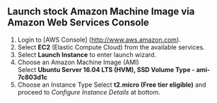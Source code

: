 ## Launch stock Amazon Machine Image via Amazon Web Services Console

1. Login to [AWS Console] (http://www.aws.amazon.com).
2. Select **EC2** (Elastic Compute Cloud) from the available services.
3. Select **Launch Instance** to enter launch wizard.
  1. Choose an Amazon Machine Image (AMI)   
    Select **Ubuntu Server 16.04 LTS (HVM), SSD Volume Type - ami-7c803d1c**
  2. Choose an Instance Type 
    Select **t2.micro (Free tier eligible)** and proceed to *Configure Instance Details* at bottom.
